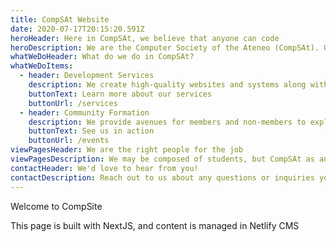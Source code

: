```yaml
---
title: CompSAt Website
date: 2020-07-17T20:15:20.591Z
heroHeader: Here in CompSAt, we believe that anyone can code
heroDescription: We are the Computer Society of the Ateneo (CompSAt). Our mission is to make programming and software development accessible to anyone.
whatWeDoHeader: What do we do in CompSAt?
whatWeDoItems:
  - header: Development Services
    description: We create high-quality websites and systems along with a range of add-ons that help provide the best experience for you and your users.
    buttonText: Learn more about our services
    buttonUrl: /services
  - header: Community Formation
    description: We provide avenues for members and non-members to explore different technologies as one community.
    buttonText: See us in action
    buttonUrl: /events
viewPagesHeader: We are the right people for the job
viewPagesDescription: We may be composed of students, but CompSAt as an organization has over a decade of experience in successfully creating websites and systems for various clients. It is our community of competent and experienced people that enables us to create a real impact.
contactHeader: We'd love to hear from you!
contactDescription: Reach out to us about any questions or inquiries you may have.
---
```


Welcome to CompSite

This page is built with NextJS, and content is managed in Netlify CMS
